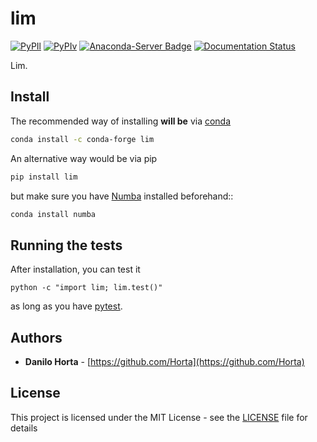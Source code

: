 # lim

[![PyPIl](https://img.shields.io/pypi/l/lim.svg?style=flat-square)](https://pypi.python.org/pypi/lim/)
[![PyPIv](https://img.shields.io/pypi/v/lim.svg?style=flat-square)](https://pypi.python.org/pypi/lim/)
[![Anaconda-Server Badge](https://anaconda.org/conda-forge/lim/badges/version.svg)](https://anaconda.org/conda-forge/lim)
[![Documentation Status](https://readthedocs.org/projects/lim/badge/?style=flat-square&version=latest)](http://lim.readthedocs.io/en/latest/?badge=latest)

Lim.

## Install

The recommended way of installing **will be** via
[conda](http://conda.pydata.org/docs/index.html)
```bash
conda install -c conda-forge lim
```

An alternative way would be via pip
```bash
pip install lim
```

but make sure you have [Numba](http://numba.pydata.org/) installed
beforehand::
```bash
conda install numba
```

## Running the tests

After installation, you can test it
```
python -c "import lim; lim.test()"
```
as long as you have [pytest](http://docs.pytest.org/en/latest/).

## Authors

* **Danilo Horta** - [https://github.com/Horta](https://github.com/Horta)

## License

This project is licensed under the MIT License - see the
[LICENSE](LICENSE) file for details
